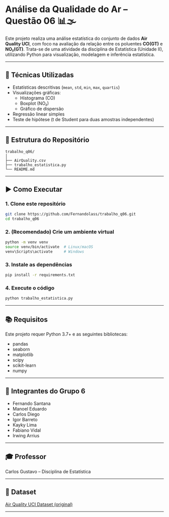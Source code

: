 # Análise da Qualidade do Ar – Questão 06 📊🌫️

Este projeto realiza uma análise estatística do conjunto de dados **Air Quality UCI**, com foco na avaliação da relação entre os poluentes **CO(GT)** e **NO₂(GT)**. Trata-se de uma atividade da disciplina de Estatística (Unidade II), utilizando Python para visualização, modelagem e inferência estatística.

---

## 🧪 Técnicas Utilizadas

- Estatísticas descritivas (`mean`, `std`, `min`, `max`, `quartis`)
- Visualizações gráficas:
  - Histograma (CO)
  - Boxplot (NO₂)
  - Gráfico de dispersão
- Regressão linear simples
- Teste de hipótese (t de Student para duas amostras independentes)

---

## 📁 Estrutura do Repositório

```
trabalho_q06/
│
├── AirQuality.csv              
├── trabalho_estatistica.py      
└── README.md                    
```

---

## ▶️ Como Executar

### 1. Clone este repositório
```bash
git clone https://github.com/Fernandolass/trabalho_q06.git
cd trabalho_q06
```

### 2. (Recomendado) Crie um ambiente virtual
```bash
python -m venv venv
source venv/bin/activate  # Linux/macOS
venv\Scripts\activate     # Windows
```

### 3. Instale as dependências
```bash
pip install -r requirements.txt
```

### 4. Execute o código
```bash
python trabalho_estatistica.py
```

---

## 📚 Requisitos

Este projeto requer Python 3.7+ e as seguintes bibliotecas:

- pandas
- seaborn
- matplotlib
- scipy
- scikit-learn
- numpy

---

## 👥 Integrantes do Grupo 6

- Fernando Santana  
- Manoel Eduardo  
- Carlos Diego  
- Igor Barreto  
- Kayky Lima  
- Fabiano Vidal  
- Irwing Arrius  

---

## 🎓 Professor

Carlos Gustavo – Disciplina de Estatística

---

## 🔗 Dataset

[Air Quality UCI Dataset (original)](https://archive.ics.uci.edu/ml/datasets/Air+quality)

---
